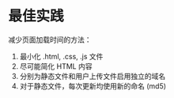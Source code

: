 # 最佳实践

减少页面加载时间的方法：

1. 最小化 .html, .css, .js 文件
2. 尽可能简化 HTML 内容
3. 分别为静态文件和用户上传文件启用独立的域名
4. 对于静态文件，每次更新均使用新的命名 (md5)
